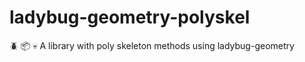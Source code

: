 # ladybug-geometry-polyskel
:beetle: 📦 :skull: A library with poly skeleton methods using ladybug-geometry
